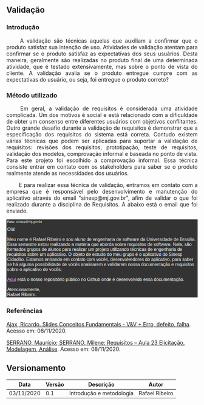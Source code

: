 ## Validação

### Introdução

<p style="text-align: justify;"> &emsp;&emsp;
A validação são técnicas aquelas que auxiliam a confirmar que o produto satisfaz sua intenção de uso. Atividades
de validação atentam para confirmar se o produto satisfaz as expectativas dos seus usuários.
Desta maneira, geralmente são realizadas no produto final de uma determinada atividade,
que é testado extensivamente, mas sobre o ponto de vista do cliente. A validação avalia se o
produto entregue cumpre com as expectativas do usuário, ou seja, foi entregue o produto
correto? 
</p>

### Método utilizado

<p style="text-align: justify;"> &emsp;&emsp;
 Em geral, a validação de requisitos é considerada uma atividade complicada. Um dos motivos é social e está relacionado com a dificuldade de obter um consenso entre diferentes usuários com objetivos conflitantes. Outro grande desafio durante a validação de requisitos é demonstrar que a especificação dos requisitos do sistema está correta. Contudo existem várias técnicas que podem ser aplicadas para suportar a validação de requisitos: revisões dos requisitos, prototipação, teste de requisitos, validação dos modelos, comprovação informal e baseada no ponto de vista. Para este projeto foi escolhido a comprovação informal. Essa técnica consiste entrar em contato com os stakeholders para saber se o produto realmente atende as necessidades dos usuários.
</p>

<p style="text-align: justify;"> &emsp;&emsp;
E para realizar essa técnica de validação, entramos em contato com a empresa que é responsável pelo desenvolvimento e manutenção do aplicativo através do email "sinesp@mj.gov.br", afim de validar o que foi realizado durante a disciplina de Requisitos. A abaixo está o email que foi enviado.
</p>

![email](../Images/email.png)

### Referências

[Ajax, Ricardo. Slides Conceitos Fundamentais - V&V + Erro, defeito, falha](https://aprender3.unb.br/pluginfile.php/329508/mod_resource/content/2/A4%20-%20TS%20-%20206580_Conceitos%20Fundamentais%20-%20%281%29%20Ver%20Val%20Erro%20Defeito%20Falha.pdf). Acesso em: 08/11/2020.

[SERRANO, Maurício; SERRANO, Milene; Requisitos – Aula 23 Elicitação, Modelagem, Análise](https://aprender3.unb.br/pluginfile.php/426773/mod_resource/content/2/Requisitos%20-%20Aula%20023.pdf). Acesso em: 08/11/2020.

## Versionamento
Data | Versão | Descrição | Autor 
------ | --------- | ---------- | --------
03/11/2020 | 0.1 | Introdução e metodologia | Rafael Ribeiro